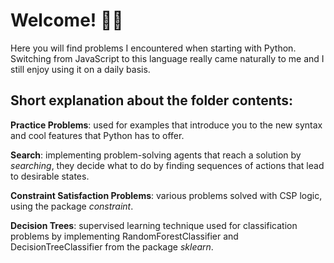 # Welcome! 👋🏻

Here you will find problems I encountered when starting with Python.</br>
Switching from JavaScript to this language really came naturally to me and I still enjoy using it on a daily basis. 

## Short explanation about the folder contents:
**Practice Problems**: used for examples that introduce you to the new syntax and cool features that Python has to offer.

**Search**: implementing problem-solving agents that reach a solution by *searching*, they decide what to do by finding sequences of actions that lead to desirable states.

**Constraint Satisfaction Problems**: various problems solved with CSP logic, using the package <i>constraint</i>.

**Decision Trees**: supervised learning technique used for classification problems by implementing RandomForestClassifier and DecisionTreeClassifier from the package <i>sklearn</i>. 
